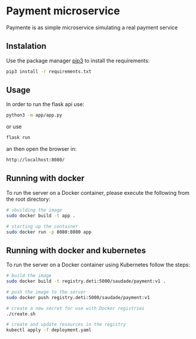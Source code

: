 # Payment microservice 

Paymente is as simple microservice simulating a real payment service

## Instalation 

Use the package manager [pip3](https://pip.pypa.io/en/stable/) to install the requirements:

```bash
pip3 install -r requirements.txt
```

## Usage

In order to run the flask api use:

```bash
python3 -m app/app.py
```

or use 
```bash
flask run
```

an then open the browser in:
```bash
http://localhost:8080/
```

## Running with docker 

To run the server on a Docker container, please execute the following from the root directory:

```bash
# sbuilding the image
sudo docker build -t app .
```

```bash
# starting up the container 
sudo docker run -p 8080:8080 app
```

## Running with docker and kubernetes

To run the server on a Docker container using Kubernetes follow the steps:

```bash
# build the image 
sudo docker build -t registry.deti:5000/saudade/payment:v1 . 

# push the image to the server
sudo docker push registry.deti:5000/saudade/payment:v1 

# create a new secret for use with Docker registries
./create.sh

# create and update resources in the registry
kubectl apply -f deployment.yaml
```

